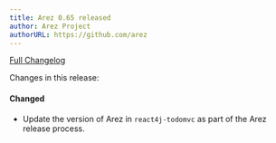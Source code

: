 ```yaml
---
title: Arez 0.65 released
author: Arez Project
authorURL: https://github.com/arez
---
```


[Full Changelog](https://github.com/arez/arez/compare/v0.64...v0.65)

Changes in this release:

#### Changed
* Update the version of Arez in `react4j-todomvc` as part of the Arez release process.
